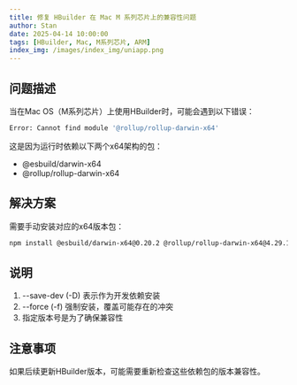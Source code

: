 ```yaml
---
title: 修复 HBuilder 在 Mac M 系列芯片上的兼容性问题
author: Stan
date: 2025-04-14 10:00:00
tags: [HBuilder, Mac, M系列芯片, ARM]
index_img: /images/index_img/uniapp.png
---
```


## 问题描述

当在Mac OS（M系列芯片）上使用HBuilder时，可能会遇到以下错误：

```bash
Error: Cannot find module '@rollup/rollup-darwin-x64'
```

这是因为运行时依赖以下两个x64架构的包：

- @esbuild/darwin-x64
- @rollup/rollup-darwin-x64

## 解决方案

需要手动安装对应的x64版本包：

```bash
npm install @esbuild/darwin-x64@0.20.2 @rollup/rollup-darwin-x64@4.29.1 --save-dev --force
```
## 说明

1. --save-dev (-D) 表示作为开发依赖安装
2. --force (-f) 强制安装，覆盖可能存在的冲突
3. 指定版本号是为了确保兼容性

## 注意事项

如果后续更新HBuilder版本，可能需要重新检查这些依赖包的版本兼容性。